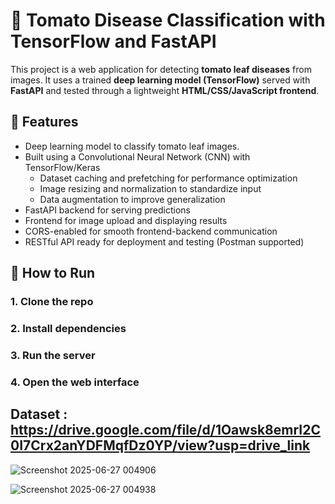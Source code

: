 # 🍅 Tomato Disease Classification with TensorFlow and FastAPI

This project is a web application for detecting **tomato leaf diseases** from images. It uses a trained **deep learning model (TensorFlow)** served with **FastAPI** and tested through a lightweight **HTML/CSS/JavaScript frontend**.

## 🧠 Features

- Deep learning model to classify tomato leaf images.
- Built using a Convolutional Neural Network (CNN) with TensorFlow/Keras
  - Dataset caching and prefetching for performance optimization
  - Image resizing and normalization to standardize input
  - Data augmentation to improve generalization
- FastAPI backend for serving predictions
- Frontend for image upload and displaying results
- CORS-enabled for smooth frontend-backend communication
- RESTful API ready for deployment and testing (Postman supported)

## 🚀 How to Run

### 1. Clone the repo
### 2. Install dependencies
### 3. Run the server
### 4. Open the web interface

## Dataset : https://drive.google.com/file/d/1Oawsk8emrI2C0I7Crx2anYDFMqfDz0YP/view?usp=drive_link

![Screenshot 2025-06-27 004906](https://github.com/user-attachments/assets/0f7bd2ee-7cd6-4afa-98f3-91e7e3dd77ca)

![Screenshot 2025-06-27 004938](https://github.com/user-attachments/assets/cd624c03-0d8d-48a0-90c9-ba0ba7940d05)


